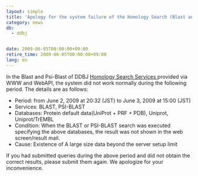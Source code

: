 ```yaml
---
layout: simple
title: 'Apology for the system failure of the Homology Search (Blast and Psi-Blast)'
category: news
db:
  - ddbj


date: 2009-06-05T00:00:00+09:00
retire_time: 2009-06-05T00:00:00+09:00
lang: en
---
```


In the Blast and Psi-Blast of DDBJ <a href="/searh/top-e.html" target="_blank">Homology Search Services </a> provided via WWW and WebAPI, the system did not work normally during the following period. The details are as follows:

<ul>
    <li>Period: from June 2, 2009 at 20:32 (JST) to June 3, 2009 at 15:00 (JST)</li>
    <li>Services: BLAST, PSI-BLAST</li>
    <li>Databases: Protein default data(UniProt + PRF + PDB), Uniprot, Uniprot/TrEMBL</li>
    <li>Condition: When the BLAST or PSI-BLAST search was executed specifying the above databases, the result was not shown in the web screen/result mail.</li>
    <li>Cause: Existence of A large size data beyond the server setup limit</li>
</ul>

<p>If you had submitted queries during the above period and did not obtain the correct results, please submit them again. We apologize for your inconvenience.</p>
